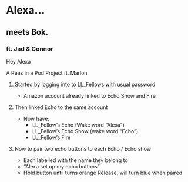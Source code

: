 # Alexa...

## meets Bok.

### ft. Jad & Connor 

Hey Alexa

A Peas in a Pod Project ft. Marlon

  
1.  Started by logging into to LL_Fellows with usual password
    
	- Amazon account already linked to Echo Show and Fire
    
2. Then linked Echo to the same account
    
	- Now have:
	    - LL_Fellow’s Echo (Wake word “Alexa”)
	    - LL_Fellow’s Echo Show (wake word “Echo”)
	    - LL_Fellow’s Fire
    
3. Now to pair two echo buttons to each Echo / Echo show
  
	 - Each labelled with the name they belong to
	 - “Alexa set up my echo buttons”
	 - Hold button until turns orange
   Release, will turn blue when paired
<!--stackedit_data:
eyJoaXN0b3J5IjpbMTA3Mzk1OTU1MiwtNTMyNDU5MDcxLC04MD
U4MTkxNjJdfQ==
-->